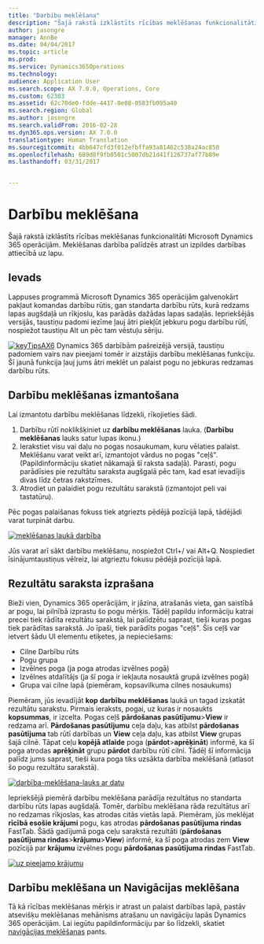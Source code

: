 ```yaml
---
title: "Darbību meklēšana"
description: "Šajā rakstā izklāstīts rīcības meklēšanas funkcionalitāti Microsoft Dynamics 365 operācijām. Meklēšanas darbība palīdzēs atrast un izpildes darbības attiecībā uz lapu."
author: jasongre
manager: AnnBe
ms.date: 04/04/2017
ms.topic: article
ms.prod: 
ms.service: Dynamics365Operations
ms.technology: 
audience: Application User
ms.search.scope: AX 7.0.0, Operations, Core
ms.custom: 62303
ms.assetid: 62c70de0-fdde-4417-8e08-0583fb095a40
ms.search.region: Global
ms.author: jasongre
ms.search.validFrom: 2016-02-28
ms.dyn365.ops.version: AX 7.0.0
translationtype: Human Translation
ms.sourcegitcommit: 4bb647cfd3f012efbffa93a81462c538a24ac850
ms.openlocfilehash: 689d8f9fb0501c5007db21d41f126737af77b89e
ms.lasthandoff: 03/31/2017


---
```


# <a name="action-search"></a>Darbību meklēšana

Šajā rakstā izklāstīts rīcības meklēšanas funkcionalitāti Microsoft Dynamics 365 operācijām. Meklēšanas darbība palīdzēs atrast un izpildes darbības attiecībā uz lapu.

<a name="introduction"></a>Ievads
------------

Lappuses programmā Microsoft Dynamics 365 operācijām galvenokārt pakļaut komandas darbību rūtis, gan standarta darbību rūts, kurā redzams lapas augšdaļā un rīkjoslu, kas parādās dažādas lapas sadaļās. Iepriekšējās versijās, taustiņu padomi iezīme ļauj ātri piekļūt jebkuru pogu darbību rūtī, nospiežot taustiņu Alt un pēc tam vēstuļu sēriju. 

[![keyTipsAX6](./media/keytipsax6.png)](./media/keytipsax6.png) Dynamics 365 darbībām pašreizējā versijā, taustiņu padomiem vairs nav pieejami tomēr ir aizstājis darbību meklēšanas funkciju. Šī jaunā funkcija ļauj jums ātri meklēt un palaist pogu no jebkuras redzamas darbību rūts.

## <a name="using-action-search"></a>Darbību meklēšanas izmantošana
Lai izmantotu darbību meklēšanas līdzekli, rīkojieties šādi.

1.  Darbību rūtī noklikšķiniet uz **darbību meklēšanas** lauka. (**Darbību meklēšanas** lauks satur lupas ikonu.)
2.  Ierakstiet visu vai daļu no pogas nosaukumam, kuru vēlaties palaist. Meklēšanu varat veikt arī, izmantojot vārdus no pogas "ceļš". (Papildinformāciju skatiet nākamajā šī raksta sadaļā). Parasti, pogu parādīsies pie rezultātu saraksta augšgalā pēc tam, kad esat ievadījis divas līdz četras rakstzīmes.
3.  Atrodiet un palaidiet pogu rezultātu sarakstā (izmantojot peli vai tastatūru).

Pēc pogas palaišanas fokuss tiek atgriezts pēdējā pozīcijā lapā, tādējādi varat turpināt darbu. 

[![meklēšanas laukā darbība](./media/action-search-field.png)](./media/action-search-field.png)

Jūs varat arī sākt darbību meklēšanu, nospiežot Ctrl+/ vai Alt+Q. Nospiediet īsinājumtaustiņus vēlreiz, lai atgrieztu fokusu pēdējā pozīcijā lapā.

## <a name="understanding-the-results-list"></a>Rezultātu saraksta izprašana
Bieži vien, Dynamics 365 operācijām, ir jāzina, atrašanās vieta, gan saistībā ar pogu, lai pilnībā izprastu šo pogu mērķis. Tādēļ papildu informāciju katrai precei tiek rādīta rezultātu sarakstā, lai palīdzētu saprast, tieši kuras pogas tiek parādītas sarakstā. Jo īpaši, tiek parādīts pogas "ceļš". Šis ceļš var ietvert šādu UI elementu etiķetes, ja nepieciešams:

-   Cilne Darbību rūts
-   Pogu grupa
-   Izvēlnes poga (ja poga atrodas izvēlnes pogā)
-   Izvēlnes atdalītājs (ja šī poga ir iekļauta nosauktā grupā izvēlnes pogā)
-   Grupa vai cilne lapā (piemēram, kopsavilkuma cilnes nosaukums)

Piemēram, jūs ievadījāt **kop** **darbību meklēšanas** laukā un tagad izskatāt rezultātu sarakstu. Pirmais ieraksts, pogai, uz kuras ir nosaukts **kopsummas**, ir izcelta. Pogas ceļš **pārdošanas pasūtījumu**&gt;**View** ir redzama arī. **Pārdošanas pasūtījumu** ceļa daļu, kas atbilst **pārdošanas pasūtījuma** tab rūtī darbības un **View** ceļa daļu, kas atbilst **View** grupas šajā cilnē. Tāpat ceļu **kopējā atlaide** poga (**pārdot**&gt;**aprēķināt**) informē, ka šī poga atrodas **aprēķināt** grupu **pārdot** darbību rūtī cilni. Tādēļ šī informācija palīdz jums saprast, tieši kura poga tiks uzsākta darbība meklēšanā (atlasot šo pogu rezultātu sarakstā). 

[![darbība-meklēšana-lauks ar datu](./media/action-search-field-with-data.png)](./media/action-search-field-with-data.png) 

Iepriekšējā piemērā darbību meklēšana parādīja rezultātus no standarta darbību rūts lapas augšdaļā. Tomēr, darbību meklēšana rāda rezultātus arī no redzamas rīkjoslas, kas atrodas citās vietās lapā. Piemēram, jūs meklējat **rīcībā esošie krājumi** pogu, kas atrodas **pārdošanas pasūtījuma rindas** FastTab. Šādā gadījumā poga ceļu sarakstā rezultāti (**pārdošanas pasūtījuma rindas**&gt;**krājumu**&gt;**View**) informē, ka šī poga atrodas zem **View** pozīcijā par **krājumu** izvēlnes pogu **pārdošanas pasūtījuma rindas** FastTab. 

[![uz pieejamo krājumu](./media/on-hand-inventory.png)](./media/on-hand-inventory.png)

## <a name="action-search-vs-navigation-search"></a>Darbību meklēšana un Navigācijas meklēšana
Tā kā rīcības meklēšanas mērķis ir atrast un palaist darbības lapā, pastāv atsevišķu meklēšanas mehānisms atrašanu un navigāciju lapās Dynamics 365 operācijām. Lai iegūtu papildinformāciju par šo līdzekli, skatiet [navigācijas meklēšanas](navigation-search.md) pants.


